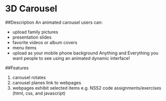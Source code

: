 3D Carousel
===========

##Description
An animated carousel users can:
- upload family pictures
- presentation slides
- favorite videos or album covers
- menu items
- upload as your mobile phone background
Anything and Everything you want people to see using an animated dynamic interface!

##Features
1. carousel rotates
2. carousel planes link to webpages
3. webpages exhibit selected items e.g. NSS2 code assignments/exercises (html, css, and javascript)
